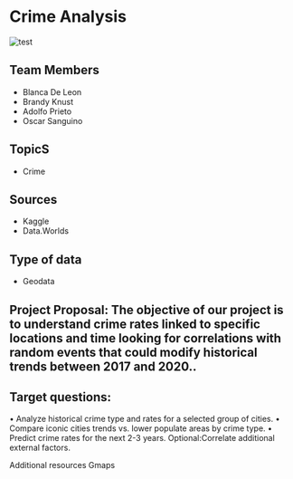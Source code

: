 # Crime Analysis

![test](https://www.google.com/url?sa=i&url=https%3A%2F%2Fwww.wjhg.com%2Fcontent%2Fnews%2FViolent-crime-rates-since-Hurricane-Michael-566794771.html&psig=AOvVaw3yKcBsOcL-_bzaACcn-6D6&ust=1614955406404000&source=images&cd=vfe&ved=0CAIQjRxqFwoTCKDm8-_vlu8CFQAAAAAdAAAAABAD)

## Team Members
* Blanca De Leon
* Brandy Knust 
* Adolfo Prieto
* Oscar Sanguino

## TopicS
* Crime

## Sources
* Kaggle
* Data.Worlds

## Type of data	
* Geodata

## Project Proposal:	The objective of our project is to understand crime rates linked to specific locations and time looking for correlations with random events that could modify historical trends between 2017 and 2020..

## Target questions:
•	Analyze historical crime type and rates for a selected group of cities. 
•	Compare iconic cities trends vs. lower populate areas by crime type.
•	Predict crime rates for the next 2-3 years.
    Optional:Correlate additional external factors.

Additional resources	Gmaps
	

